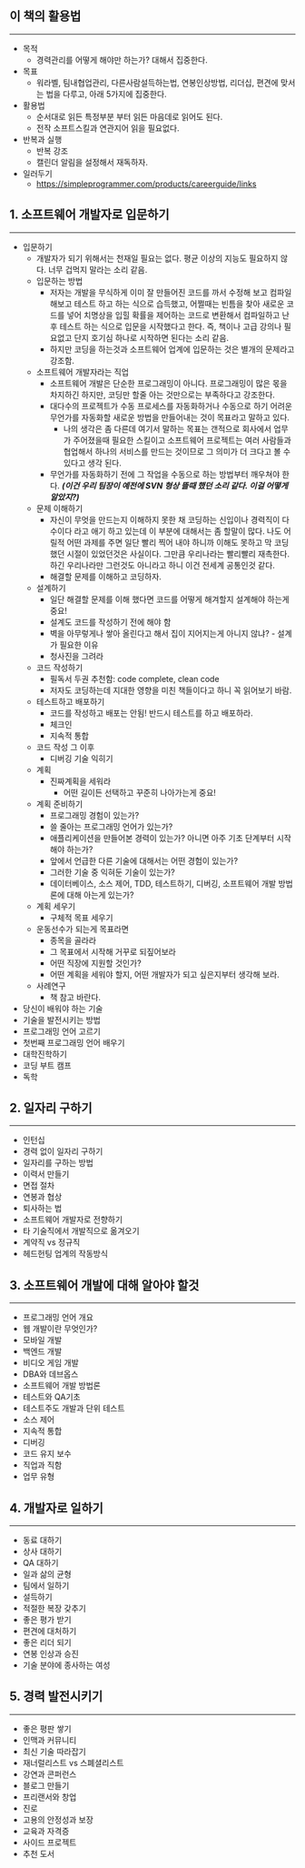 ## 이 책의 활용법
---
- 목적
    - 경력관리를 어떻게 해야만 하는가? 대해서 집중한다. 
- 목표
    - 워라벨, 팀내협업관리, 다른사람설득하는법, 연봉인상방법, 리더십, 편견에 맞서는 법을 다루고, 아래 5가지에 집중한다. 
- 활용법
    - 순서대로 읽든 특정부분 부터 읽든 마음데로 읽어도 된다. 
    - 전작 소프트스킬과 연관지어 읽을 필요없다.
- 반복과 실행
    - 반복 강조
    - 캘린더 알림을 설정해서 재독하자. 
- 일러두기
    - https://simpleprogrammer.com/products/careerguide/links

## 1. 소프트웨어 개발자로 입문하기
---
- 입문하기
    - 개발자가 되기 위해서는 천재일 필요는 없다. 평균 이상의 지능도 필요하지 않다. 너무 겁먹지 말라는 소리 같음.
    - 입문하는 방법
        - 저자는 개발을 무식하게 이미 잘 만들어진 코드를 까서 수정해 보고 컴파일 해보고 테스트 하고 하는 식으로 습득했고, 어쩔때는 빈틈을 찾아 새로운 코드를 넣어 치명상을 입힐 확률을 제어하는 코드로 변환해서 컴파일하고 난후 테스트 하는 식으로 입문을 시작했다고 한다. 즉, 책이나 고급 강의나 필요없고 단지 호기심 하나로 시작하면 된다는 소리 같음.
        - 하지만 코딩을 하는것과 소프트웨어 업계에 입문하는 것은 별개의 문제라고 강조함.
    - 소프트웨어 개발자라는 직업
        - 소프트웨어 개발은 단순한 프로그래밍이 아니다. 프로그래밍이 많은 몫을 차지하긴 하지만, 코딩만 할줄 아는 것만으로는 부족하다고 강조한다. 
        - 대다수의 프로젝트가 수동 프로세스를 자동화하거나 수동으로 하기 어려운 무언가를 자동화할 새로운 방법을 만들어내는 것이 목표라고 말하고 있다. 
            - 나의 생각은 좀 다른데 여기서 말하는 목표는 갠적으로 회사에서 업무가 주어졌을때 필요한 스킬이고 소프트웨어 프로젝트는 여러 사람들과 협업해서 하나의 서비스를 만드는 것이므로 그 의미가 더 크다고 볼 수 있다고 생각 된다. 
        - 무언가를 자동화하기 전에 그 작업을 수동으로 하는 방법부터 깨우쳐야 한다. 
        ***(이건 우리 팀장이 예전에 SVN 형상 뜰때 했던 소리 같다. 이걸 어떻게 알았지?)***
    - 문제 이해하기
        - 자신이 무엇을 만드는지 이해하지 못한 채 코딩하는 신입이나 경력직이 다수이다 라고 애기 하고 있는데 이 부분에 대해서는 좀 할말이 많다. 나도 어릴적 어떤 과제를 주면 일단 빨리 찍어 내야 하니까 이해도 못하고 막 코딩 했던 시절이 있었던것은 사실이다. 그만큼 우리나라는 빨리빨리 재촉한다. 하긴 우리나라만 그런것도 아니라고 하니 이건 전세계 공통인것 같다. 
        - 해결할 문제를 이해하고 코딩하자.
    - 설계하기
        - 일단 해결할 문제를 이해 했다면 코드를 어떻게 해겨할지 설계해야 하는게 중요!
        - 설계도 코드를 작성하기 전에 해야 함
        - 벽을 아무렇게나 쌓아 올린다고 해서 집이 지어지는게 아니지 않냐? - 설계가 필요한 이유 
        - 청사진을 그려라
    - 코드 작성하기 
        - 필독서 두권 추천함: code complete, clean code 
        - 저자도 코딩하는데 지대한 영향을 미친 책들이다고 하니 꼭 읽어보기 바람.
    - 테스트하고 배포하기 
        - 코드를 작성하고 배포는 안됨! 반드시 테스트를 하고 배포하라.
        - 체크인
        - 지속적 통합
    - 코드 작성 그 이후
        - 디버깅 기술 익히기 
    - 계획
        - 진짜계획을 세워라
            - 어떤 길이든 선택하고 꾸준히 나아가는게 중요!
    - 계획 준비하기
        - 프로그래밍 경험이 있는가?
        - 쓸 줄아는 프로그래밍 언어가 있는가?
        - 애플리케이션을 만들어본 경력이 있는가? 아니면 아주 기초 단계부터 시작해야 하는가?
        - 앞에서 언급한 다른 기술에 대해서는 어떤 경험이 있는가?
        - 그러한 기술 중 익혀둔 기술이 있는가?
        - 데이터베이스, 소스 제어, TDD, 테스트하기, 디버깅, 소프트웨어 개발 방법론에 대해 아는게 있는가? 
    - 계획 세우기
        - 구체적 목표 세우기 
    - 운동선수가 되는게 목표라면
        - 종목을 골라라 
        - 그 목표에서 시작해 거꾸로 되짚어보라 
        - 어떤 직장에 지원할 것인가?
        - 어떤 계획을 세워야 할지, 어떤 개발자가 되고 싶은지부터 생각해 보라. 
    - 사례연구 
        - 책 참고 바란다. 
- 당신이 배워야 하는 기술
- 기술을 발전시키는 방법
- 프로그래밍 언어 고르기 
- 첫번째 프로그래밍 언어 배우기
- 대학진학하기
- 코딩 부트 캠프
- 독학
## 2. 일자리 구하기
---
- 인턴십
- 경력 없이 일자리 구하기
- 일자리를 구하는 방법
- 이력서 만들기
- 면접 절차
- 연봉과 협상
- 퇴사하는 법
- 소프트웨어 개발자로 전향하기
- 타 기술직에서 개발직으로 옮겨오기
- 계약직 vs 정규직
- 헤드헌팅 업계의 작동방식
## 3. 소프트웨어 개발에 대해 알아야 할것
---
- 프로그래밍 언어 개요
- 웹 개발이란 무엇인가?
- 모바일 개발
- 백엔드 개발
- 비디오 게임 개발
- DBA와 데브옵스
- 소프트웨어 개발 방법론
- 테스트와 QA기초
- 테스트주도 개발과 단위 테스트
- 소스 제어
- 지속적 통합
- 디버깅
- 코드 유지 보수
- 직업과 직함
- 업무 유형
## 4. 개발자로 일하기
---
- 동료 대하기
- 상사 대하기
- QA 대하기
- 일과 삶의 균형
- 팀에서 일하기
- 설득하기
- 적절한 복장 갖추기
- 좋은 평가 받기
- 편견에 대처하기
- 좋은 리더 되기
- 연봉 인상과 승진
- 기술 분야에 종사하는 여성
## 5. 경력 발전시키기
---
- 좋은 평판 쌓기
- 인맥과 커뮤니티
- 최신 기술 따라잡기
- 재너럴리스트 vs 스폐셜리스트
- 강연과 콘퍼런스
- 블로그 만들기
- 프리랜서와 창업
- 진로
- 고용의 안정성과 보장
- 교육과 자격증
- 사이드 프로젝트
- 추천 도서
